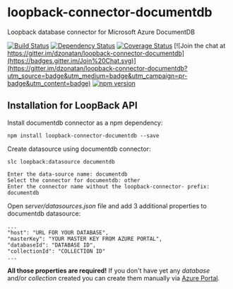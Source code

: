 # loopback-connector-documentdb

Loopback database connector for Microsoft Azure DocumentDB

[![Build Status](https://travis-ci.org/dzonatan/loopback-connector-documentdb.svg)](https://travis-ci.org/dzonatan/loopback-connector-documentdb)
[![Dependency Status](https://gemnasium.com/dzonatan/loopback-connector-documentdb.svg)](https://gemnasium.com/dzonatan/loopback-connector-documentdb)
[![Coverage Status](https://coveralls.io/repos/dzonatan/loopback-connector-documentdb/badge.svg?branch=master&service=github)](https://coveralls.io/github/dzonatan/loopback-connector-documentdb?branch=master) 
[![Join the chat at https://gitter.im/dzonatan/loopback-connector-documentdb](https://badges.gitter.im/Join%20Chat.svg)](https://gitter.im/dzonatan/loopback-connector-documentdb?utm_source=badge&utm_medium=badge&utm_campaign=pr-badge&utm_content=badge)
[![npm version](https://badge.fury.io/js/loopback-connector-documentdb.svg)](https://badge.fury.io/js/loopback-connector-documentdb)

## Installation for LoopBack API

Install documentdb connector as a npm dependency:
```
npm install loopback-connector-documentdb --save
```

Create datasource using documentdb connector:
```
slc loopback:datasource documentdb
```
```
Enter the data-source name: documentdb
Select the connector for documentdb: other
Enter the connector name without the loopback-connector- prefix: documentdb
```

Open *server/datasources.json* file and add 3 additional properties to documentdb datasource:
```
...
"host": "URL FOR YOUR DATABASE",
"masterKey": "YOUR MASTER KEY FROM AZURE PORTAL",
"databaseId": "DATABASE ID",
"collectionId": "COLLECTION ID"
...
```
**All those properties are required!** If you don't have yet any *database* and/or *collection* created you can create them manually via [Azure Portal](https://portal.azure.com).
